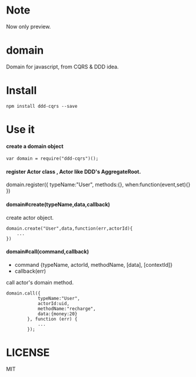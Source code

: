 Note
====

Now only preview.

domain
======

Domain for javascript, from CQRS & DDD idea.

Install
=======

    npm install ddd-cqrs --save

Use it
======


#### create a domain object
```
var domain = require("ddd-cqrs")();
```

#### register Actor class , Actor like DDD's AggregateRoot.

domain.register({
    typeName:"User",
    methods:{},
    when:function(event,set){}
})

#### domain#create(typeName,data,callback)

create actor object.
```
domain.create("User",data,function(err,actorId){
    ...
})
```

#### domain#call(command,callback)

+ command {typeName, actorId, methodName, [data], [contextId]}
+ callback(err)

call actor's domain method.

```
domain.call({
            typeName:"User",
            actorId:uid,
            methodName:"recharge",
            data:{money:20}
        }, function (err) {
            ...
        });
```




LICENSE
=======
MIT